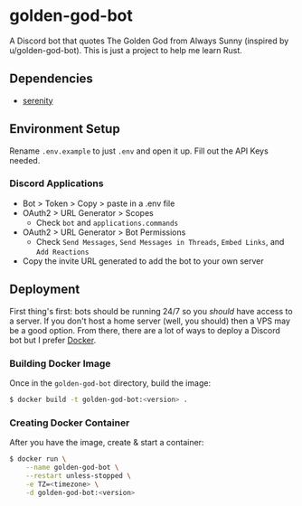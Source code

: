 # golden-god-bot
A Discord bot that quotes The Golden God from Always Sunny (inspired by u/golden-god-bot).
This is just a project to help me learn Rust.

## Dependencies
- [serenity](https://github.com/serenity-rs/serenity)

## Environment Setup
Rename `.env.example` to just `.env` and open it up. Fill out the API Keys needed.

### Discord Applications
- Bot > Token > Copy > paste in a .env file
- OAuth2 > URL Generator > Scopes
  - Check `bot` and `applications.commands`
- OAuth2 > URL Generator > Bot Permissions
  - Check `Send Messages`, `Send Messages in Threads`, `Embed Links`, and `Add Reactions` 
- Copy the invite URL generated to add the bot to your own server

## Deployment
First thing's first: bots should be running 24/7 so you _should_ have access to a server. If you don't host a home server (well, you should) then a VPS may be a good option. From there, there are a lot of ways to deploy a Discord bot but I prefer [Docker](https://www.docker.com/).

### Building Docker Image
Once in the `golden-god-bot` directory, build the image:
```sh
$ docker build -t golden-god-bot:<version> .
```

### Creating Docker Container
After you have the image, create & start a container:
```sh
$ docker run \
    --name golden-god-bot \
    --restart unless-stopped \
    -e TZ=<timezone> \
    -d golden-god-bot:<version>
```